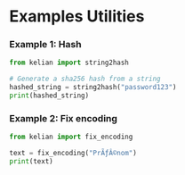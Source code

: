 # Examples Utilities

### Example 1: Hash

```python
from kelian import string2hash

# Generate a sha256 hash from a string
hashed_string = string2hash("password123")
print(hashed_string)
```

### Example 2: Fix encoding

```python
from kelian import fix_encoding

text = fix_encoding("PrÃƒÂ©nom")
print(text)
```
